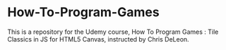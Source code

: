 # How-To-Program-Games
This is a repository for the Udemy course, How To Program Games : Tile Classics in JS for HTML5 Canvas, instructed by Chris DeLeon.
